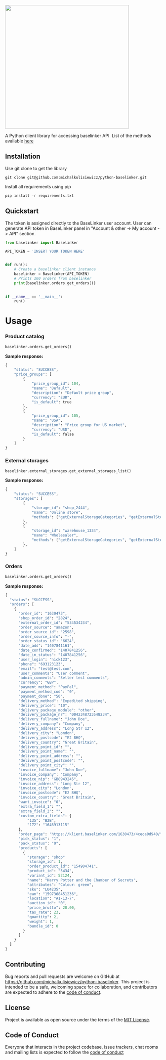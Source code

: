 <img src="https://1.bp.blogspot.com/-a4AnsxS6-XQ/Xj6aIKumFpI/AAAAAAAAAEU/HCXJkmVPcy8FwpDag5-Fw_8KKFLTrxs-QCLcBGAsYHQ/s1600/baselinker.jpg" width="400"/>

A Python client library for accessing baselinker API.
List of the methods available [here](https://api.baselinker.com/)

## Installation
Use git clone to get the library
```
git clone git@github.com:michalkulisiewicz/python-baselinker.git
```
Install all requirements using pip
```python
pip install -r requirements.txt
```

## Quickstart
The token is assigned directly to the BaseLinker user account. User can generate API token in BaseLinker panel in "Account & other -> My account -> API" section.

```python
from baselinker import Baselinker

API_TOKEN = 'INSERT YOUR TOKEN HERE'


def run():
    # Create a baselinker client instance
    baselinker = Baselinker(API_TOKEN)
    # Prints 100 orders from baselinker
    print(baselinker.orders.get_orders())

    
if __name__ == '__main__':
    run()
```

# Usage
### Product catalog
```python
baselinker.orders.get_orders()
```
**Sample response:**
```python
{
    "status": "SUCCESS",
    "price_groups": [
        {
            "price_group_id": 104,
            "name": "Default",
            "description": "Default price group",
            "currency": "EUR",
            "is_default": true
        },
        {
            "price_group_id": 105,
            "name": "USA",
            "description": "Price group for US market",
            "currency": "USD",
            "is_default": false
        }
    ]
}
```

### External storages
```python
baselinker.external_storages.get_external_storages_list()
```
**Sample response:**
```python
{
    "status": "SUCCESS",
    "storages": [
        {
            "storage_id": "shop_2444",
            "name": "Online store",
            "methods": ["getExternalStorageCategories", "getExternalStorageProductsData", "getExternalStorageProductsList", "getExternalStorageProductsPrices", "getExternalStorageProductsQuantity", "updateExternalStorageProductsQuantity"]
        },
        {
            "storage_id": "warehouse_1334",
            "name": "Wholesaler",
            "methods": ["getExternalStorageCategories", "getExternalStorageProductsData", "getExternalStorageProductsList", "getExternalStorageProductsPrices", "getExternalStorageProductsQuantity"]
        },
    ]
}
```

### Orders
```python
baselinker.orders.get_orders()
```
**Sample response:**
```python
{
  "status": "SUCCESS",
  "orders": [
    {
      "order_id": "1630473",
      "shop_order_id": "2824",
      "external_order_id": "534534234",
      "order_source": "amazon",
      "order_source_id": "2598",
      "order_source_info": "-",
      "order_status_id": "6624",
      "date_add": "1407841161",
      "date_confirmed": "1407841256",
      "date_in_status": "1407841256",
      "user_login": "nick123",
      "phone": "693123123",
      "email": "test@test.com",
      "user_comments": "User comment",
      "admin_comments": "Seller test comments",
      "currency": "GBP",
      "payment_method": "PayPal",
      "payment_method_cod": "0",
      "payment_done": "50",
      "delivery_method": "Expedited shipping",
      "delivery_price": "10",
      "delivery_package_module": "other",
      "delivery_package_nr": "0042348723648234",
      "delivery_fullname": "John Doe",
      "delivery_company": "Company",
      "delivery_address": "Long Str 12",
      "delivery_city": "London",
      "delivery_postcode": "E2 8HQ",
      "delivery_country": "Great Britain",
      "delivery_point_id": "",
      "delivery_point_name": "",
      "delivery_point_address": "",
      "delivery_point_postcode": "",
      "delivery_point_city": "",
      "invoice_fullname": "John Doe",
      "invoice_company": "Company",
      "invoice_nip": "GB8943245",
      "invoice_address": "Long Str 12",
      "invoice_city": "London",
      "invoice_postcode": "E2 8HQ",
      "invoice_country": "Great Britain",
      "want_invoice": "0",
      "extra_field_1": "",
      "extra_field_2": "",
      "custom_extra_fields": {
          "135": "B2B",
          "172": "1646913115"
      },
      "order_page": "https://klient.baselinker.com/1630473/4ceca0d940/",
      "pick_status": "1",
      "pack_status": "0",
      "products": [
        {
          "storage": "shop"
          "storage_id": 1,
          "order_product_id": "154904741",
          "product_id": "5434",
          "variant_id": 52124,
          "name": "Harry Potter and the Chamber of Secrets",
          "attributes": "Colour: green",
          "sku": "LU4235",
          "ean": "1597368451236",
          "location": "A1-13-7",
          "auction_id": "0",
          "price_brutto": 20.00,
          "tax_rate": 23,
          "quantity": 2,
          "weight": 1,
          "bundle_id": 0
        }
      ]
    }
  ]
}
```

## Contributing

Bug reports and pull requests are welcome on GitHub at https://github.com/michalkulisiewicz/python-baselinker. This project is intended to be a safe, welcoming space for collaboration, and contributors are expected to adhere to the [code of conduct](https://github.com/michalkulisiewicz/python-baselinker/blob/master/CODE_OF_CONDUCT.md).

## License

Project is available as open source under the terms of the [MIT License](https://opensource.org/licenses/MIT).

## Code of Conduct

Everyone that interacts in the project codebase, issue trackers, chat rooms and mailing lists is expected to follow the [code of conduct](https://github.com/michalkulisiewicz/python-baselinker/blob/master/CODE_OF_CONDUCT.md)
